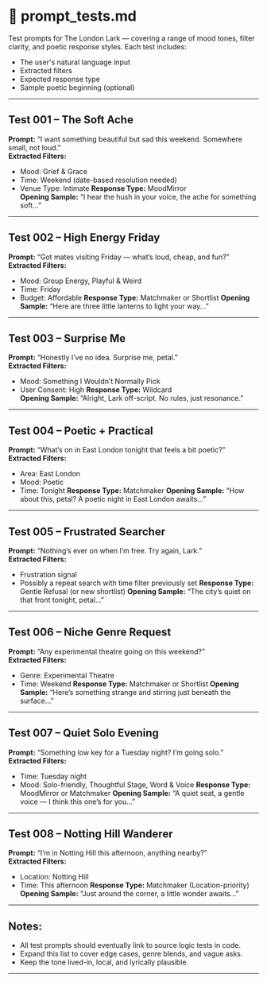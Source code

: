 # 🧪 prompt_tests.md

Test prompts for The London Lark — covering a range of mood tones, filter clarity, and poetic response styles. 
Each test includes:
- The user's natural language input
- Extracted filters
- Expected response type
- Sample poetic beginning (optional)

---

## Test 001 – The Soft Ache
**Prompt:** “I want something beautiful but sad this weekend. Somewhere small, not loud.”  
**Extracted Filters:**
- Mood: Grief & Grace
- Time: Weekend (date-based resolution needed)
- Venue Type: Intimate
**Response Type:** MoodMirror  
**Opening Sample:** “I hear the hush in your voice, the ache for something soft...”

---

## Test 002 – High Energy Friday
**Prompt:** “Got mates visiting Friday — what’s loud, cheap, and fun?”  
**Extracted Filters:**
- Mood: Group Energy, Playful & Weird
- Time: Friday
- Budget: Affordable
**Response Type:** Matchmaker or Shortlist
**Opening Sample:** “Here are three little lanterns to light your way...”

---

## Test 003 – Surprise Me
**Prompt:** “Honestly I’ve no idea. Surprise me, petal.”  
**Extracted Filters:**
- Mood: Something I Wouldn’t Normally Pick
- User Consent: High
**Response Type:** Wildcard  
**Opening Sample:** “Alright, Lark off-script. No rules, just resonance.”

---

## Test 004 – Poetic + Practical
**Prompt:** “What’s on in East London tonight that feels a bit poetic?”  
**Extracted Filters:**
- Area: East London
- Mood: Poetic
- Time: Tonight
**Response Type:** Matchmaker
**Opening Sample:** “How about this, petal? A poetic night in East London awaits...”

---

## Test 005 – Frustrated Searcher
**Prompt:** “Nothing’s ever on when I’m free. Try again, Lark.”  
**Extracted Filters:**
- Frustration signal
- Possibly a repeat search with time filter previously set
**Response Type:** Gentle Refusal (or new shortlist)
**Opening Sample:** “The city’s quiet on that front tonight, petal...”

---

## Test 006 – Niche Genre Request
**Prompt:** “Any experimental theatre going on this weekend?”  
**Extracted Filters:**
- Genre: Experimental Theatre
- Time: Weekend
**Response Type:** Matchmaker or Shortlist
**Opening Sample:** “Here’s something strange and stirring just beneath the surface...”

---

## Test 007 – Quiet Solo Evening
**Prompt:** “Something low key for a Tuesday night? I’m going solo.”  
**Extracted Filters:**
- Time: Tuesday night
- Mood: Solo-friendly, Thoughtful Stage, Word & Voice
**Response Type:** MoodMirror or Matchmaker
**Opening Sample:** “A quiet seat, a gentle voice — I think this one’s for you...”

---

## Test 008 – Notting Hill Wanderer
**Prompt:** “I’m in Notting Hill this afternoon, anything nearby?”  
**Extracted Filters:**
- Location: Notting Hill
- Time: This afternoon
**Response Type:** Matchmaker (Location-priority)
**Opening Sample:** “Just around the corner, a little wonder awaits...”

---

## Notes:
- All test prompts should eventually link to source logic tests in code.
- Expand this list to cover edge cases, genre blends, and vague asks.
- Keep the tone lived-in, local, and lyrically plausible.

---
